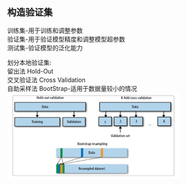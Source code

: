 构造验证集
-----
训练集-用于训练和调整参数  
验证集-用于验证模型精度和调整模型超参数  
测试集-验证模型的泛化能力  

划分本地验证集:  
   留出法 Hold-Out  
   交叉验证法 Cross Validation  
   自助采样法 BootStrap-适用于数据量较小的情况  
   <img width="400" height="200" src="https://github.com/zhaying0617/Datawhale-CV/blob/master/img-storage/图片4.png">    





